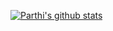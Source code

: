 [![Parthi's github stats](https://github-readme-stats.vercel.app/api?username=parthikrb&show_icons=true&theme=radical)](https://github.com/anuraghazra/github-readme-stats)